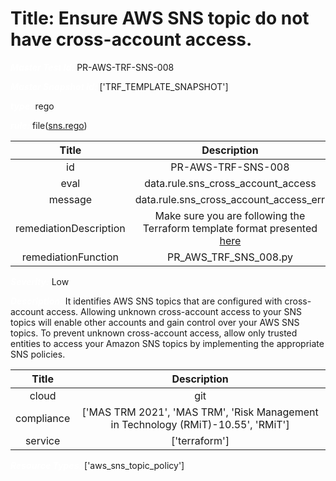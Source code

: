 



# Title: Ensure AWS SNS topic do not have cross-account access.


***<font color="white">Master Test Id:</font>*** PR-AWS-TRF-SNS-008

***<font color="white">Master Snapshot Id:</font>*** ['TRF_TEMPLATE_SNAPSHOT']

***<font color="white">type:</font>*** rego

***<font color="white">rule:</font>*** file([sns.rego])  
  
  
  
  

|Title|Description|
| :---: | :---: |
|id|PR-AWS-TRF-SNS-008|
|eval|data.rule.sns_cross_account_access|
|message|data.rule.sns_cross_account_access_err|
|remediationDescription|Make sure you are following the Terraform template format presented <a href='https://registry.terraform.io/providers/hashicorp/aws/latest/docs/resources/sns_topic_policy' target='_blank'>here</a>|
|remediationFunction|PR_AWS_TRF_SNS_008.py|


***<font color="white">Severity:</font>*** Low

***<font color="white">Description:</font>*** It identifies AWS SNS topics that are configured with cross-account access. Allowing unknown cross-account access to your SNS topics will enable other accounts and gain control over your AWS SNS topics. To prevent unknown cross-account access, allow only trusted entities to access your Amazon SNS topics by implementing the appropriate SNS policies.  
  
  

|Title|Description|
| :---: | :---: |
|cloud|git|
|compliance|['MAS TRM 2021', 'MAS TRM', 'Risk Management in Technology (RMiT)-10.55', 'RMiT']|
|service|['terraform']|


***<font color="white">Resource Types:</font>*** ['aws_sns_topic_policy']


[sns.rego]: https://github.com/prancer-io/prancer-compliance-test/tree/master/aws/terraform/sns.rego
